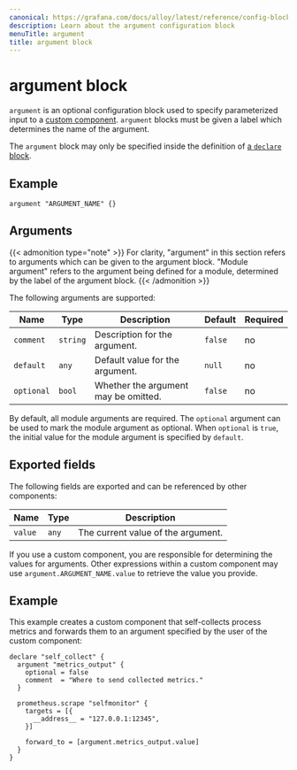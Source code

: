 ```yaml
---
canonical: https://grafana.com/docs/alloy/latest/reference/config-blocks/argument/
description: Learn about the argument configuration block
menuTitle: argument
title: argument block
---
```


# argument block

`argument` is an optional configuration block used to specify parameterized input to a [custom component][].
`argument` blocks must be given a label which determines the name of the argument.

The `argument` block may only be specified inside the definition of [a `declare` block][declare].

## Example

```river
argument "ARGUMENT_NAME" {}
```

## Arguments

{{< admonition type="note" >}}
For clarity, "argument" in this section refers to arguments which can be given to the argument block.
"Module argument" refers to the argument being defined for a module, determined by the label of the argument block.
{{< /admonition >}}

The following arguments are supported:

Name       | Type     | Description                          | Default | Required
-----------|----------|--------------------------------------|---------|---------
`comment`  | `string` | Description for the argument.        | `false` | no
`default`  | `any`    | Default value for the argument.      | `null`  | no
`optional` | `bool`   | Whether the argument may be omitted. | `false` | no

By default, all module arguments are required.
The `optional` argument can be used to mark the module argument as optional.
When `optional` is `true`, the initial value for the module argument is specified by `default`.

## Exported fields

The following fields are exported and can be referenced by other components:

Name    | Type  | Description
--------|-------|-----------------------------------
`value` | `any` | The current value of the argument.

If you use a custom component, you are responsible for determining the values for arguments.
Other expressions within a custom component may use `argument.ARGUMENT_NAME.value` to retrieve the value you provide.

## Example

This example creates a custom component that self-collects process metrics and forwards them to an argument specified by the user of the custom component:

```river
declare "self_collect" {
  argument "metrics_output" {
    optional = false
    comment  = "Where to send collected metrics."
  }

  prometheus.scrape "selfmonitor" {
    targets = [{
      __address__ = "127.0.0.1:12345",
    }]

    forward_to = [argument.metrics_output.value]
  }
}
```

[custom component]: ../../../concepts/custom_components/
[declare]: ../..//config-blocks/declare/
